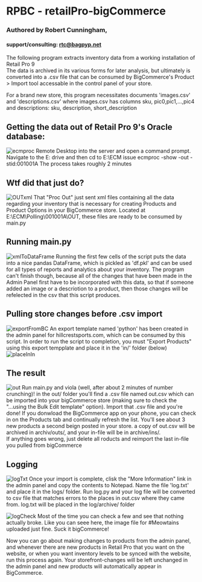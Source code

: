 # RPBC - retailPro-bigCommerce
### Authored by Robert Cunningham,
#### support/consulting: rtc@bagpyp.net

The following program extracts inventory data from a working installation of Retail Pro 9  
The data is archived in its various forms for later analysis, but ultimately is converted into
a .csv file that can be consumed by BigCommerce's Product > Import tool accessable in the 
control panel of your store. 

For a brand new store, this program necessitates documents 'images.csv' and 'descriptions.csv' where
images.csv has columns sku, pic0,pic1,...,pic4 and descriptions: sku, description, short_description

## Getting the data out of Retail Pro 9's Oracle database:
![ecmproc](docs/ecmproc.PNG)
Remote Desktop into the server and open a command prompt.
Navigate to the E: drive and then cd to E:\ECM
issue ecmproc -show -out -stid:001001A
The process takes roughly 2 minutes

## Wtf did that just do?
![OUTxml](docs/OUTxmls.PNG)
That "Proc Out" just sent xml files containing all the data regarding your inventory that is 
necessary for creating Products and Product Options in your BigCommerce store.  Located at
E:\ECM\Polling\001001A\OUT, these files are ready to be consumed by main.py

## Running main.py
![xmlToDataFrame](docs/xmlToDataFrame.PNG)
Running the first few cells of the script puts the data into a nice pandas DataFrame, which is
pickled as 'df.pkl' and can be used for all types of reports and analytics about your inventory.
The program can't finish though, because all of the changes that have been made in the Admin Panel
first have to be incorporated with this data, so that if someone added an image or a descriotion
to a product, then those changes will be refelected in the csv that this script produces.

## Pulling store changes before .csv import
![exportFromBC](docs/exportFromBC.PNG)
An export template named 'python' has been created in the admin panel for hillcrestsports.com, 
which can be consumed by this script.  In order to run the script to completion, you must "Export 
Products" using this export tempplate and place it in the 'in/' folder (below)
![placeInIn](docs/placeInIn.PNG)

## The result
![out](docs/out.PNG)
Run main.py and viola (well, after about 2 minutes of number crunching)! in the out/ folder you'll 
find a .csv file named out.csv which can be imported into your bigCommerce store (making sure to 
check the "...using the Bulk Edit template" option).  Import that .csv file and you're done!
If you donwload the BigCommerce app on your phone, you can check in on the Products tab and 
continually refresh the list.  You'll see about 3 new products a second beign posted in your store. 
a copy of out.csv will be archived in archiv/outs/, and your in-file will be in archive/ins/.  
If anything goes wrong, just delete all roducts and reimport the last in-file you pulled from 
bigCommerce

## Logging
![logTxt](docs/logTxt.PNG)
Once your import is complete, clisk the "More Information" link in the admin panel and copy the
contents to Notepad.  Name the file 'log.txt' and place it in the logs/ folder.  Run log.py and 
your log file will be converted to csv file that matches errors to the places in out.csv where 
they came from.  log.txt will be placed in the log/archive/ folder

![logCheck](docs/logCheck.PNG)
Most of the time you can check a few and see that nothing actually broke.  Like you can seee here,
the image file for #Meowtains uploaded just fine. Suck it bigCommerce!

Now you can go about making changes to products from the admin panel, and whenever there are new products
in Retail Pro that you want on the website, or when you want inventory levels to be synced with the 
website, run this process again.   Your storefront-changes will be left unchanged in the admin panel 
and new products will automatically appear in BigCommerce.  







